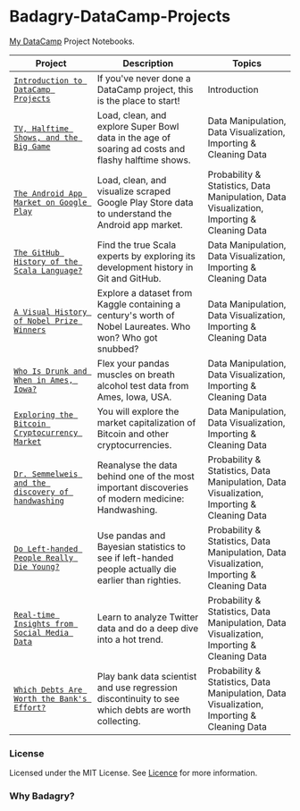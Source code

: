 # Badagry-DataCamp-Projects
[My DataCamp](https://www.datacamp.com/profile/ChidinmaKO) Project Notebooks.


| Project | Description | Topics |
| --- | --- | --- |
| [`Introduction to DataCamp Projects`](https://github.com/ChidinmaKO/Badagry-DataCamp-Projects/tree/master/Introduction%20to%20DataCamp%20Projects) | If you've never done a DataCamp project, this is the place to start! | Introduction
| [`TV, Halftime Shows, and the Big Game`](https://github.com/ChidinmaKO/Badagry-DataCamp-Projects/tree/master/TV%2C%20Halftime%20Shows%2C%20and%20the%20Big%20Game) | Load, clean, and explore Super Bowl data in the age of soaring ad costs and flashy halftime shows. | Data Manipulation, Data Visualization, Importing & Cleaning Data |
| [`The Android App Market on Google Play`](https://github.com/ChidinmaKO/Badagry-DataCamp-Projects/tree/master/The%20Android%20App%20Market%20on%20Google%20Play) | Load, clean, and visualize scraped Google Play Store data to understand the Android app market. | Probability & Statistics, Data Manipulation, Data Visualization, Importing & Cleaning Data |
| [`The GitHub History of the Scala Language?`](https://github.com/ChidinmaKO/Badagry-DataCamp-Projects/tree/master/The%20GitHub%20History%20of%20the%20Scala%20Language) | Find the true Scala experts by exploring its development history in Git and GitHub. | Data Manipulation, Data Visualization, Importing & Cleaning Data |
| [`A Visual History of Nobel Prize Winners`]() | Explore a dataset from Kaggle containing a century's worth of Nobel Laureates. Who won? Who got snubbed? | Data Manipulation, Data Visualization, Importing & Cleaning Data |
| [`Who Is Drunk and When in Ames, Iowa?`]() | Flex your pandas muscles on breath alcohol test data from Ames, Iowa, USA. | Data Manipulation, Data Visualization, Importing & Cleaning Data |
| [`Exploring the Bitcoin Cryptocurrency Market`]() | You will explore the market capitalization of Bitcoin and other cryptocurrencies. | Data Manipulation, Data Visualization, Importing & Cleaning Data |
| [`Dr. Semmelweis and the discovery of handwashing`]() | Reanalyse the data behind one of the most important discoveries of modern medicine: Handwashing. | Probability & Statistics, Data Manipulation, Data Visualization, Importing & Cleaning Data |
| [`Do Left-handed People Really Die Young?`]() | Use pandas and Bayesian statistics to see if left-handed people actually die earlier than righties. | Probability & Statistics, Data Manipulation, Data Visualization, Importing & Cleaning Data |
| [`Real-time Insights from Social Media Data`]() | Learn to analyze Twitter data and do a deep dive into a hot trend. | Probability & Statistics, Data Manipulation, Data Visualization, Importing & Cleaning Data |
| [`Which Debts Are Worth the Bank's Effort?`]() | Play bank data scientist and use regression discontinuity to see which debts are worth collecting. | Probability & Statistics, Data Manipulation, Data Visualization, Importing & Cleaning Data |




### License
Licensed under the MIT License. See [Licence](https://github.com/ChidinmaKO/Badagry-DataCamp-Projects/blob/master/LICENSE) for more information.

### Why Badagry?